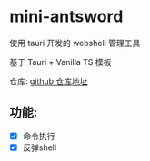 # mini-antsword

使用 tauri 开发的 webshell 管理工具

基于 Tauri + Vanilla TS 模板

仓库: [github 仓库地址](https://github.com/phakeandy/mini-antsword)

## 功能:

-   [x] 命令执行
-   [x] 反弹shell
